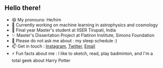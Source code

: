 ## Hello there!

- 😄 My pronouns: He/him
- 🔭 Currently working on machine learning in astrophysics and cosmology
- 🌱 Final year Master's student at IISER Tirupati, India
- ✨ Master's Dissertation Project at Flatiron Institute, Simons Foundation
- 💬 Please do not ask me about : my sleep schedule :)
- 📫 Get in touch : [Instagram](instagram.com/spy.d_42), [Twitter](twitter.com/LahiryArnab), [Email](mailto:arnab@students.iisertirupati.ac.in)
- ⚡ Fun facts about me : I like to sketch, read, play badminton, and I'm a total geek about Harry Potter

